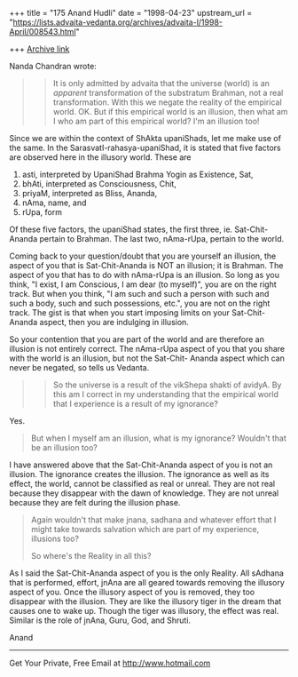 +++
title = "175 Anand Hudli"
date = "1998-04-23"
upstream_url = "https://lists.advaita-vedanta.org/archives/advaita-l/1998-April/008543.html"

+++
[Archive link](https://lists.advaita-vedanta.org/archives/advaita-l/1998-April/008543.html)

 Nanda Chandran wrote:
>>It is only admitted by advaita that the universe (world) is an
>>_apparent_
>>transformation of the substratum Brahman, not a real transformation.
>With this we negate the reality of the empirical world. OK. But if
>this
>empirical world is an illusion, then what am I who am part of this
>empirical world? I'm an illusion too!

 Since we are within the context of ShAkta upaniShads, let me make use
 of the same. In the SarasvatI-rahasya-upaniShad, it is stated that
 five factors are observed here in the illusory world. These are
 1) asti, interpreted by UpaniShad Brahma Yogin as Existence, Sat,
 2) bhAti, interpreted as Consciousness, Chit,
 3) priyaM, interpreted as Bliss, Ananda,
 4) nAma, name, and
 5) rUpa, form

 Of these five factors, the upaniShad states, the first three, ie.
 Sat-Chit-Ananda pertain to Brahman. The last two, nAma-rUpa, pertain
 to the world.

 Coming back to your question/doubt that you are yourself an
 illusion, the aspect of you that is Sat-Chit-Ananda is NOT an
 illusion; it is Brahman. The aspect of you that has to do with
 nAma-rUpa is an illusion. So long as you think, "I exist, I am
 Conscious, I am dear (to myself)", you are on the right track.
 But when you think, "I am such and such a person with such and
 such a body, such and such possessions, etc.", you are not on
 the right track. The gist is that when you start imposing limits
 on your Sat-Chit-Ananda aspect, then you are indulging in illusion.

 So your contention that you are part of the world and are therefore
 an illusion is not entirely correct. The nAma-rUpa aspect of you
 that you share with the world is an illusion, but not the Sat-Chit-
 Ananda aspect which can never be negated, so tells us Vedanta.

 >>So the universe is a result of the vikShepa shakti of avidyA.
>By this am I correct in my understanding that the empirical world
> that I
>experience is a result of my ignorance?

  Yes.

 >But when I myself am an
 >illusion, what is my ignorance? Wouldn't that be an illusion too?

 I have answered above that the Sat-Chit-Ananda aspect of you is
 not an illusion. The ignorance creates the illusion.  The
 ignorance as well as its effect, the world, cannot be classified as
 real or unreal. They are not  real because they disappear with
 the dawn of knowledge. They are not unreal because they are felt
 during the illusion phase.

>Again wouldn't that make jnana, sadhana and whatever effort that I
> might
>take towards salvation which are part of my experience, illusions
> too?
>
>So where's the Reality in all this?

 As I said the Sat-Chit-Ananda aspect of you is the only Reality.
 All sAdhana that is performed, effort, jnAna are all geared towards
 removing the illusory aspect of you. Once the illusory aspect of you
 is removed, they too disappear with the illusion. They are like
 the illusory tiger in the dream that causes one to wake up. Though
 the tiger was illusory, the effect was real. Similar is the role
 of jnAna, Guru, God, and Shruti.

 Anand







______________________________________________________
Get Your Private, Free Email at http://www.hotmail.com


